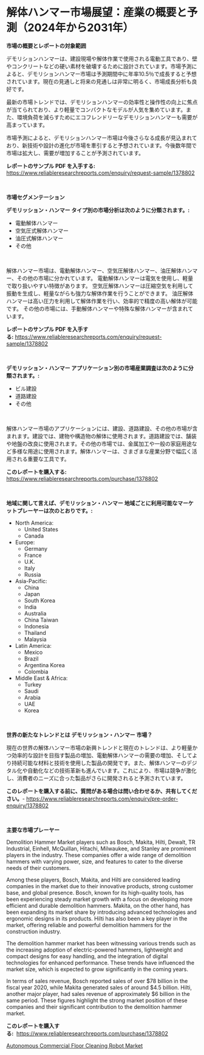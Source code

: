 <p><h1>解体ハンマー市場展望：産業の概要と予測（2024年から2031年）</h1></p><p><strong>市場の概要とレポートの対象範囲</strong></p>
<p><p>デモリションハンマーは、建設現場や解体作業で使用される電動工具であり、壁やコンクリートなどの硬い素材を破壊するために設計されています。市場予測によると、デモリションハンマー市場は予測期間中に年率10.5％で成長すると予想されています。現在の見通しと将来の見通しは非常に明るく、市場成長分析も良好です。</p><p>最新の市場トレンドでは、デモリションハンマーの効率性と操作性の向上に焦点が当てられており、より軽量でコンパクトなモデルが人気を集めています。また、環境負荷を減らすためにエコフレンドリーなデモリションハンマーも需要が高まっています。</p><p>市場予測によると、デモリションハンマー市場は今後さらなる成長が見込まれており、新技術や設計の進化が市場を牽引すると予想されています。今後数年間で市場は拡大し、需要が増加することが予測されています。</p></p>
<p><strong>レポートのサンプル PDF を入手する:</strong> <a href="https://www.reliableresearchreports.com/enquiry/request-sample/1378802">https://www.reliableresearchreports.com/enquiry/request-sample/1378802</a></p>
<p>&nbsp;</p>
<p><strong>市場セグメンテーション</strong></p>
<p><strong>デモリッション・ハンマー タイプ別の市場分析は次のように分類されます。:</strong></p>
<p><ul><li>電動解体ハンマー</li><li>空気圧式解体ハンマー</li><li>油圧式解体ハンマー</li><li>その他</li></ul></p>
<p>&nbsp;</p>
<p><p>解体ハンマー市場は、電動解体ハンマー、空気圧解体ハンマー、油圧解体ハンマー、その他の市場に分かれています。 電動解体ハンマーは電気を使用し、軽量で取り扱いやすい特徴があります。 空気圧解体ハンマーは圧縮空気を利用して振動を生成し、軽量ながらも強力な解体作業を行うことができます。 油圧解体ハンマーは高い圧力を利用して解体作業を行い、効率的で精度の高い解体が可能です。 その他の市場には、手動解体ハンマーや特殊な解体ハンマーが含まれています。</p></p>
<p><strong>レポートのサンプル PDF を入手する:</strong>&nbsp;<a href="https://www.reliableresearchreports.com/enquiry/request-sample/1378802">https://www.reliableresearchreports.com/enquiry/request-sample/1378802</a></p>
<p>&nbsp;</p>
<p><strong> デモリッション・ハンマー アプリケーション別の市場産業調査は次のように分類されます。:</strong></p>
<p><ul><li>ビル建設</li><li>道路建設</li><li>その他</li></ul></p>
<p>&nbsp;</p>
<p><p>解体ハンマー市場のアプリケーションには、建設、道路建設、その他の市場が含まれます。建設では、建物や構造物の解体に使用されます。道路建設では、舗装や地盤の改良に使用されます。その他の市場では、金属加工や一般の家庭用途など多様な用途に使用されます。解体ハンマーは、さまざまな産業分野で幅広く活用される重要な工具です。</p></p>
<p><strong>このレポートを購入する:</strong>&nbsp; <a href="https://www.reliableresearchreports.com/purchase/1378802">https://www.reliableresearchreports.com/purchase/1378802</a></p>
<p>&nbsp;</p>
<p><strong>地域に関して言えば、デモリッション・ハンマー 地域ごとに利用可能なマーケットプレーヤーは次のとおりです。:</strong></p>
<p><ul>
    <li>
        North America:
        <ul>
            <li>United States</li>
            <li>Canada</li>
        </ul>
    </li>
    <li>
        Europe:
        <ul>
            <li>Germany</li>
            <li>France</li>
            <li>U.K.</li>
            <li>Italy</li>
            <li>Russia</li>
        </ul>
    </li>
    <li>
        Asia-Pacific:
        <ul>
            <li>China</li>
            <li>Japan</li>
            <li>South Korea</li>
            <li>India</li>
            <li>Australia</li>
            <li>China Taiwan</li>
            <li>Indonesia</li>
            <li>Thailand</li>
            <li>Malaysia</li>
        </ul>
    </li>
    <li>
        Latin America:
        <ul>
            <li>Mexico</li>
            <li>Brazil</li>
            <li>Argentina Korea</li>
            <li>Colombia</li>
        </ul>
    </li>
    <li>
        Middle East & Africa:
        <ul>
            <li>Turkey</li>
            <li>Saudi</li>
            <li>Arabia</li>
            <li>UAE</li>
            <li>Korea</li>
        </ul>
    </li>
    </ul></p>
<p>&nbsp;</p>
<p><strong>世界の新たなトレンドとは デモリッション・ハンマー 市場？</strong></p>
<p><p>現在の世界の解体ハンマー市場の新興トレンドと現在のトレンドは、より軽量かつ効率的な設計を目指す製品の増加、電動解体ハンマーの需要の増加、そしてより持続可能な材料と技術を使用した製品の開発です。また、解体ハンマーのデジタル化や自動化などの技術革新も進んでいます。これにより、市場は競争が激化し、消費者のニーズに合った製品がさらに開発されると予測されています。</p></p>
<p><strong>このレポートを購入する前に、質問がある場合は問い合わせるか、共有してください。</strong>- <a href="https://www.reliableresearchreports.com/enquiry/pre-order-enquiry/1378802">https://www.reliableresearchreports.com/enquiry/pre-order-enquiry/1378802</a></p>
<p>&nbsp;</p>
<p><strong>主要な市場プレーヤー</strong></p>
<p><p>Demolition Hammer Market players such as Bosch, Makita, Hilti, Dewalt, TR Industrial, Einhell, McQuillan, Hitachi, Milwaukee, and Stanley are prominent players in the industry. These companies offer a wide range of demolition hammers with varying power, size, and features to cater to the diverse needs of their customers.</p><p>Among these players, Bosch, Makita, and Hilti are considered leading companies in the market due to their innovative products, strong customer base, and global presence. Bosch, known for its high-quality tools, has been experiencing steady market growth with a focus on developing more efficient and durable demolition hammers. Makita, on the other hand, has been expanding its market share by introducing advanced technologies and ergonomic designs in its products. Hilti has also been a key player in the market, offering reliable and powerful demolition hammers for the construction industry.</p><p>The demolition hammer market has been witnessing various trends such as the increasing adoption of electric-powered hammers, lightweight and compact designs for easy handling, and the integration of digital technologies for enhanced performance. These trends have influenced the market size, which is expected to grow significantly in the coming years.</p><p>In terms of sales revenue, Bosch reported sales of over $78 billion in the fiscal year 2020, while Makita generated sales of around $4.5 billion. Hilti, another major player, had sales revenue of approximately $6 billion in the same period. These figures highlight the strong market position of these companies and their significant contribution to the demolition hammer market.</p></p>
<p><strong>このレポートを購入する:</strong>&nbsp;&nbsp;<a href="https://www.reliableresearchreports.com/purchase/1378802">https://www.reliableresearchreports.com/purchase/1378802</a></p>
<p><p><a href="https://fuschia-pecorino-a6d.notion.site/Autonomous-Commercial-Floor-Cleaning-Robot-Market-Size-Market-Share-and-Global-Market-Analysis-Repo-96146a28af1d4fc2838dd85aa894cee6">Autonomous Commercial Floor Cleaning Robot Market</a></p></p>